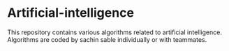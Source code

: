 # Artificial-intelligence

This repository contains various algorithms related to artificial intelligence. Algorithms are coded by sachin sable individually or with teammates. 
